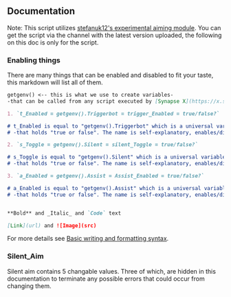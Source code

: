 ## Documentation

Note: This script utilizes [stefanuk12's experimental aiming module](https://stefanuk12.github.io/Aiming/).
You can get the script via the channel with the latest version uploaded, the following on this doc is only for the script.

### Enabling things

There are many things that can be enabled and disabled to fit your taste, this markdown will list all of them.

```markdown
getgenv() <-- this is what we use to create variables- 
-that can be called from any script executed by [Synapse X](https://x.synapse.to/).

1. `t_Enabled = getgenv().Triggerbot = trigger_Enabled = true/false?`

# t_Enabled is equal to "getgenv().Triggerbot" which is a universal variable-
# -that holds "true or false". The name is self-explanatory, enables/disables the triggerbot.

2. `s_Toggle = getgenv().Silent = silent_Toggle = true/false?`

# s_Toggle is equal to "getgenv().Silent" which is a universal variable-
# -that holds "true or false". The name is self-explanatory, enables/disables the silent-aim.

3. `a_Enabled = getgenv().Assist = Assist_Enabled = true/false?`

# a_Enabled is equal to "getgenv().Assist" which is a universal variable-
# -that holds "true or false". The name is self-explanatory, enables/disables the aim-assist.


**Bold** and _Italic_ and `Code` text

[Link](url) and ![Image](src)
```

For more details see [Basic writing and formatting syntax](https://docs.github.com/en/github/writing-on-github/getting-started-with-writing-and-formatting-on-github/basic-writing-and-formatting-syntax).

### Silent_Aim

Silent aim contains 5 changable values. Three of which, are hidden in this documentation to terminate any possible errors that could occur from changing them.
